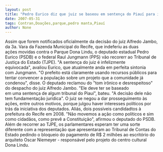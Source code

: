```yaml
---
layout: post
title: "Pedro Eurico diz que juiz se baseou em sentença do Piauí para indeferir ações contra o Parque D. Lindu"
date: 2007-05-31
tags: Contran,Doações,parque,pedro manta,Piauí
author: None
---
```

Assim que forem notificados oficialmente da decis&atilde;o do juiz Alfredo Jambo, da 3a. Vara da Fazenda Municipal do Recife, que indeferiu as duas a&ccedil;&otilde;es&nbsp;movidas contra o Parque Dona Lindu, o deputado estadual&nbsp;Pedro Eurico (PSDB) e o federal Raul Jungmann (PPS)&nbsp;v&atilde;o recorerr ao Tribunal de Justi&ccedil;a do Estado (TJPE). 
&quot;A senten&ccedil;a do juiz &eacute; infelizmente equivocada&quot;,&nbsp;avaliou&nbsp;Eurico, que atualmente anda em perfeita sintonia com&nbsp;Jungmann. &quot;O prefeito est&aacute; claramente usando recursos p&uacute;blicos para tentar convencer a popula&ccedil;&atilde;o sobre um projeto que a comunidade j&aacute; condenou&quot;, disse.
O deputado reclamou&nbsp;do &quot;tom ir&ocirc;nico e desrespeitoso&quot; do despacho do juiz Alfredo Jambo. &quot;Ele deve ter se baseado em&nbsp;uma&nbsp;senten&ccedil;a de algum tribunal do Piau&iacute;&quot;, bateu. &quot;A decis&atilde;o dele n&atilde;o tem fundamenta&ccedil;&atilde;o jur&iacute;dica&quot;.
O juiz se negou a dar prosseguimento &agrave;s a&ccedil;&otilde;es, entre outros motivos, porque julgou haver interesses pol&iacute;ticos por tr&aacute;s da iniciativa dos deputados. Ali&aacute;s, dois poss&iacute;veis candidadtos &agrave; prefeitura do Recife em 2008. &quot;N&atilde;o&nbsp;movemos a a&ccedil;&atilde;o como pol&iacute;ticos e sim como cidad&atilde;os,&nbsp;como prev&ecirc; a Constitui&ccedil;&atilde;o&quot;, afirmou o deputado do PSDB.
Al&eacute;m de recorrer ao TJPE, os&nbsp;parlamentares esperam&nbsp;ter uma sorte diferente com a representa&ccedil;&atilde;o que apresentaram&nbsp;ao Tribunal de Contas do Estado pedindo o bloqueio do pagamento de R$ 2 milh&otilde;es ao escrit&oacute;rio do arquiteto Oscar Niemeyer - respons&aacute;vel pelo projeto do centro cultural Dona Lindu. 